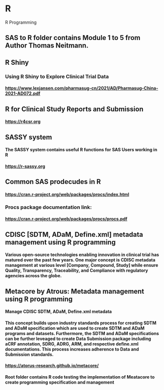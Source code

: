 # R
R Programming

## SAS to R folder contains Module 1 to 5 from Author Thomas Neitmann.

## R Shiny 

### Using R Shiny to Explore Clinical Trial Data
#### https://www.lexjansen.com/pharmasug-cn/2021/AD/Pharmasug-China-2021-AD072.pdf

## R for Clinical Study Reports and Submission
#### https://r4csr.org

## SASSY system
#### The SASSY system contains useful R functions for SAS Users working in R
#### https://r-sassy.org 

## Common SAS prodecudes in R

#### https://cran.r-project.org/web/packages/procs/index.html
### Procs package documentation link: 
#### https://cran.r-project.org/web/packages/procs/procs.pdf

## CDISC [SDTM, ADaM, Define.xml] metadata management using R programming 
#### Various open-source technologies enabling innovation in clinical trial has matured over the past few years. One major concept is CDISC metadata management at various level [Company, Compound, Study] while ensure Quality, Transparency, Traceability, and Compliance with regulatory agencies across the globe.  

## Metacore by Atrous: Metadata management using R programming 
#### Manage CDISC SDTM, ADaM, Define.xml metadata
#### This concept builds upon industry standards process for creating SDTM and ADaM specification which are used to create SDTM and ADaM programs and datasets. Furthermore, the SDTM and ADaM specifications can be further leveaged to create Data Submission package including aCRF annotation, SDRG, ADRG, ARM, and respective define.xml documentations. This process increases adherence to Data and Submission standards. 

#### https://atorus-research.github.io/metacore/ 
#### Root folder contains R code testing the implementation of Meatacore to create programming specification and management

